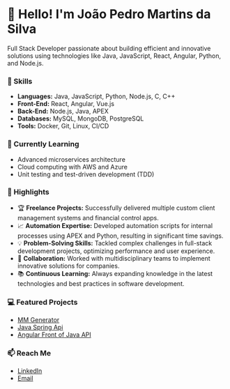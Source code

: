 # 👋 Hello! I'm João Pedro Martins da Silva

Full Stack Developer passionate about building efficient and innovative solutions using technologies like Java, JavaScript, React, Angular, Python, and Node.js.

### 🚀 Skills
- **Languages:** Java, JavaScript, Python, Node.js, C, C++
- **Front-End:** React, Angular, Vue.js
- **Back-End:** Node.js, Java, APEX
- **Databases:** MySQL, MongoDB, PostgreSQL
- **Tools:** Docker, Git, Linux, CI/CD

### 🌱 Currently Learning
- Advanced microservices architecture
- Cloud computing with AWS and Azure
- Unit testing and test-driven development (TDD)

### 🌟 Highlights
- 🏆 **Freelance Projects:** Successfully delivered multiple custom client management systems and financial control apps.
- 📈 **Automation Expertise:** Developed automation scripts for internal processes using APEX and Python, resulting in significant time savings.
- 💡 **Problem-Solving Skills:** Tackled complex challenges in full-stack development projects, optimizing performance and user experience.
- 🤝 **Collaboration:** Worked with multidisciplinary teams to implement innovative solutions for companies.
- 📚 **Continuous Learning:** Always expanding knowledge in the latest technologies and best practices in software development.

### 💻 Featured Projects
- [MM Generator](https://github.com/jospiado/mm-generator)
- [Java Spring Api](https://github.com/jospiado/api-java-spring)
- [Angular Front of Java API](https://github.com/Jospiado/angular-front-of-javaAPI)

### 📫 Reach Me
- [LinkedIn](https://www.linkedin.com/in/joao-pedro-9a1328247/)
- [Email](mailto:devjoaopedromartins@gmail.com)
